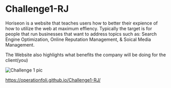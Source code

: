 # Challenge1-RJ

Horiseon is a website that teaches users how to better their expience of how to utilize the web at maximum effiency.
Typically the target is for people that run businesses that want to address topics such as:
Search Engine Optimization, Online Reputation Management, & Soical Media Management.

The Website also highlights what benefits the company will be doing for the client(you)

![Challenge 1 pic](https://user-images.githubusercontent.com/64374998/174171777-7a026be0-b707-410e-a778-fefe9a9571be.png)

https://operationfoli.github.io/Challenge1-RJ/
